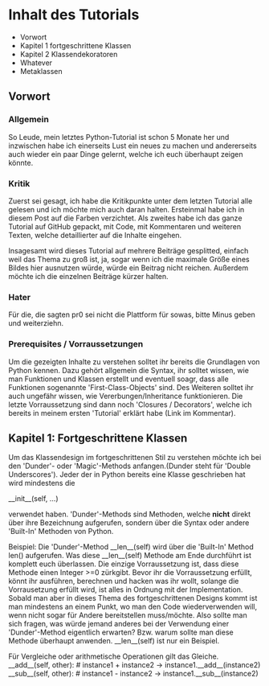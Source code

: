 # Inhalt des Tutorials

- Vorwort
- Kapitel 1 fortgeschrittene Klassen
- Kapitel 2 Klassendekoratoren
- Whatever
- Metaklassen

## Vorwort

### Allgemein

So Leude, mein letztes Python-Tutorial ist schon 5 Monate her und inzwischen habe
ich einerseits Lust ein neues zu machen und andererseits auch wieder ein paar
Dinge gelernt, welche ich euch überhaupt zeigen könnte.

### Kritik

Zuerst sei gesagt, ich habe die Kritikpunkte unter dem letzten Tutorial alle
gelesen und ich möchte mich auch daran halten. Ersteinmal habe ich in diesem Post
auf die Farben verzichtet. Als zweites habe ich das ganze Tutorial auf GitHub
gepackt, mit Code, mit Kommentaren und weiteren Texten, welche detaillierter
auf die Inhalte eingehen.

Insagesamt wird dieses Tutorial auf mehrere Beiträge gesplitted, einfach weil
das Thema zu groß ist, ja, sogar wenn ich die maximale Größe eines Bildes hier
ausnutzen würde, würde ein Beitrag nicht reichen. Außerdem möchte ich die
einzelnen Beiträge kürzer halten.

### Hater

Für die, die sagten pr0 sei nicht die Plattform für sowas, bitte Minus geben und
weiterziehn.

### Prerequisites / Vorraussetzungen

Um die gezeigten Inhalte zu verstehen solltet ihr bereits die Grundlagen von
Python kennen. Dazu gehört allgemein die Syntax, ihr solltet wissen, wie man
Funktionen und Klassen erstellt und eventuell soagr, dass alle Funktionen
sogenannte 'First-Class-Objects' sind. Des Weiteren solltet ihr auch ungefähr
wissen, wie Vererbungen/Inheritance funktionieren. Die letzte Vorraussetzung
sind dann noch 'Closures / Decorators', welche ich bereits in meinem ersten
'Tutorial' erklärt habe (Link im Kommentar).

## Kapitel 1: Fortgeschrittene Klassen

Um das Klassendesign im fortgeschrittenen Stil zu verstehen möchte ich bei den
'Dunder'- oder 'Magic'-Methods anfangen.(Dunder steht für 'Double Underscores').
Jeder der in Python bereits eine Klasse geschrieben hat wird mindestens die

\_\_init\_\_(self, ...)

verwendet haben. 'Dunder'-Methods sind Methoden, welche **nicht** direkt über ihre
Bezeichnung aufgerufen, sondern über die Syntax oder andere 'Built-In' Methoden
von Python.

Beispiel: Die 'Dunder'-Method \_\_len\_\_(self) wird über die 'Built-In' Method
len() aufgerufen. Was diese \_\_len\_\_(self) Methode am Ende durchführt ist
komplett euch überlassen. Die einzige Vorraussetzung ist, dass diese Methode
einen Integer >=0 zürkgibt. Bevor ihr die Vorraussetzung erfüllt, könnt ihr
ausführen, berechnen und hacken was ihr wollt, solange die Vorrausetzung erfüllt
wird, ist alles in Ordnung mit der Implementation. Sobald man aber in dieses
Thema des fortgeschrittenen Designs kommt ist man mindestens an einem Punkt, wo
man den Code wiederverwenden will, wenn nicht sogar für Andere bereitstellen
muss/möchte. Also sollte man sich fragen, was würde jemand anderes bei der
Verwendung einer 'Dunder'-Method eigentlich erwarten? Bzw. warum sollte man
diese Methode überhaupt anwenden. \_\_len\_\_(self) ist nur ein Beispiel.

Für Vergleiche oder arithmetische Operationen gilt das Gleiche.
\_\_add\_\_(self, other): # instance1 + instance2 -> instance1.\_\_add\_\_(instance2)
\_\_sub\_\_(self, other): # instance1 - instance2 -> instance1.\_\_sub\_\_(instance2)
